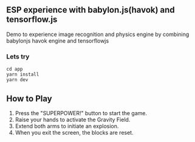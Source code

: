 ## ESP experience with babylon.js(havok) and tensorflow.js
Demo to experience image recognition and physics engine by combining babylonjs havok engine and tensorflowjs

### Lets try
```
cd app
yarn install
yarn dev
```
## How to Play
1. Press the "SUPERPOWER!" button to start the game.
2. Raise your hands to activate the Gravity Field.
3. Extend both arms to initiate an explosion.
4. When you exit the screen, the blocks are reset.
